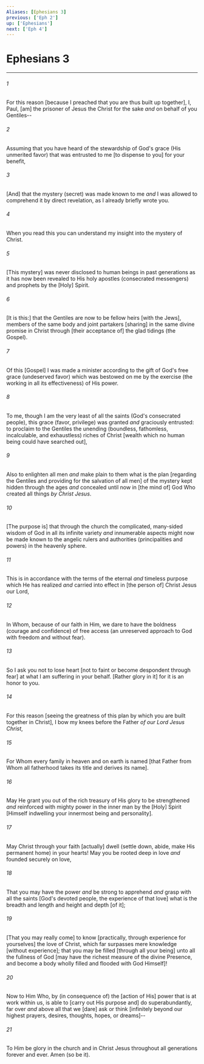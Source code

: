 ```yaml
---
Aliases: [Ephesians 3]
previous: ['Eph 2']
up: ['Ephesians']
next: ['Eph 4']
---
```

# Ephesians 3

***


###### 1 


For this reason [because I preached that you are thus built up together], I, Paul, [am] the prisoner of Jesus the Christ for the sake _and_ on behalf of you Gentiles-- 


###### 2 


Assuming that you have heard of the stewardship of God's grace (His unmerited favor) that was entrusted to me [to dispense to you] for your benefit, 


###### 3 


[And] that the mystery (secret) was made known to me _and_ I was allowed to comprehend it by direct revelation, as I already briefly wrote you. 


###### 4 


When you read this you can understand my insight into the mystery of Christ. 


###### 5 


[This mystery] was never disclosed to human beings in past generations as it has now been revealed to His holy apostles (consecrated messengers) and prophets by the [Holy] Spirit. 


###### 6 


[It is this:] that the Gentiles are now to be fellow heirs [with the Jews], members of the same body and joint partakers [sharing] in the same divine promise in Christ through [their acceptance of] the glad tidings (the Gospel). 


###### 7 


Of this [Gospel] I was made a minister according to the gift of God's free grace (undeserved favor) which was bestowed on me by the exercise (the working in all its effectiveness) of His power. 


###### 8 


To me, though I am the very least of all the saints (God's consecrated people), this grace (favor, privilege) was granted _and_ graciously entrusted: to proclaim to the Gentiles the unending (boundless, fathomless, incalculable, and exhaustless) riches of Christ [wealth which no human being could have searched out], 


###### 9 


Also to enlighten all men _and_ make plain to them what is the plan [regarding the Gentiles and providing for the salvation of all men] of the mystery kept hidden through the ages _and_ concealed until now in [the mind of] God Who created all things _by Christ Jesus_. 


###### 10 


[The purpose is] that through the church the complicated, many-sided wisdom of God in all its infinite variety _and_ innumerable aspects might now be made known to the angelic rulers and authorities (principalities and powers) in the heavenly sphere. 


###### 11 


This is in accordance with the terms of the eternal _and_ timeless purpose which He has realized _and_ carried into effect in [the person of] Christ Jesus our Lord, 


###### 12 


In Whom, because of our faith in Him, we dare to have the boldness (courage and confidence) of free access (an unreserved approach to God with freedom and without fear). 


###### 13 


So I ask you not to lose heart [not to faint or become despondent through fear] at what I am suffering in your behalf. [Rather glory in it] for it is an honor to you. 


###### 14 


For this reason [seeing the greatness of this plan by which you are built together in Christ], I bow my knees before the Father _of our Lord Jesus Christ_, 


###### 15 


For Whom every family in heaven and on earth is named [that Father from Whom all fatherhood takes its title and derives its name]. 


###### 16 


May He grant you out of the rich treasury of His glory to be strengthened _and_ reinforced with mighty power in the inner man by the [Holy] Spirit [Himself indwelling your innermost being and personality]. 


###### 17 


May Christ through your faith [actually] dwell (settle down, abide, make His permanent home) in your hearts! May you be rooted deep in love _and_ founded securely on love, 


###### 18 


That you may have the power _and_ be strong to apprehend _and_ grasp with all the saints [God's devoted people, the experience of that love] what is the breadth and length and height and depth [of it]; 


###### 19 


[That you may really come] to know [practically, through experience for yourselves] the love of Christ, which far surpasses mere knowledge [without experience]; that you may be filled [through all your being] unto all the fullness of God [may have the richest measure of the divine Presence, and become a body wholly filled and flooded with God Himself]! 


###### 20 


Now to Him Who, by (in consequence of) the [action of His] power that is at work within us, is able to [carry out His purpose and] do superabundantly, far over _and_ above all that we [dare] ask or think [infinitely beyond our highest prayers, desires, thoughts, hopes, or dreams]-- 


###### 21 


To Him be glory in the church and in Christ Jesus throughout all generations forever and ever. Amen (so be it).
